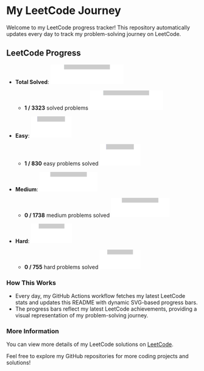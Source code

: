 # My LeetCode Journey

Welcome to my LeetCode progress tracker! This repository automatically updates every day to track my problem-solving journey on LeetCode.

## LeetCode Progress

- **Total Solved**: ![Progress](./images/total_solved.svg)
  - **1 / 3323** solved problems
  ![Progress](./images/total_solved.svg)

- **Easy**: ![Progress](./images/easy_solved.svg)
  - **1 / 830** easy problems solved
  ![Progress](./images/easy_solved.svg)

- **Medium**: ![Progress](./images/medium_solved.svg)
  - **0 / 1738** medium problems solved
  ![Progress](./images/medium_solved.svg)

- **Hard**: ![Progress](./images/hard_solved.svg)
  - **0 / 755** hard problems solved
  ![Progress](./images/hard_solved.svg)

### How This Works

- Every day, my GitHub Actions workflow fetches my latest LeetCode stats and updates this README with dynamic SVG-based progress bars.
- The progress bars reflect my latest LeetCode achievements, providing a visual representation of my problem-solving journey.

### More Information

You can view more details of my LeetCode solutions on [LeetCode](https://leetcode.com/YourUsername/).

Feel free to explore my GitHub repositories for more coding projects and solutions!


